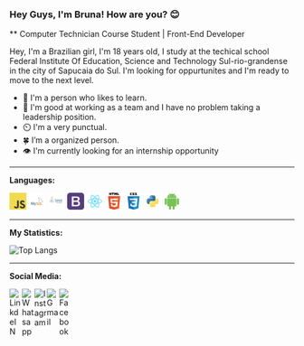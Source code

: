 <!-- About me -->
### Hey Guys, I'm Bruna! How are you? 😊

** Computer Technician Course Student | Front-End Developer 

Hey, I'm a Brazilian girl, I'm 18 years old, I study at the techical school Federal Institute Of Education, Science and Technology Sul-rio-grandense in the city of Sapucaia do Sul. I'm looking for oppurtunites and I'm ready to move to the next level.



- 📓 I'm a person who likes to learn.
- 🤝 I'm good at working as a team and I have no problem taking a leadership position.
- ⏲️ I'm a very punctual.
- 🍀 I’m a organized person.
- 👁️ I'm currently looking for an internship opportunity

-----------
<!-- Languages -->

**Languages:**

<code><img height="30" src="https://raw.githubusercontent.com/github/explore/80688e429a7d4ef2fca1e82350fe8e3517d3494d/topics/javascript/javascript.png"></code>
<code><img height="30" src="https://raw.githubusercontent.com/github/explore/80688e429a7d4ef2fca1e82350fe8e3517d3494d/topics/mysql/mysql.png"></code>
<code><img height="30" src="https://raw.githubusercontent.com/github/explore/80688e429a7d4ef2fca1e82350fe8e3517d3494d/topics/java/java.png"></code>
<code><img height="30" src="https://raw.githubusercontent.com/github/explore/80688e429a7d4ef2fca1e82350fe8e3517d3494d/topics/bootstrap/bootstrap.png"></code>
<code><img height="30" src="https://raw.githubusercontent.com/github/explore/80688e429a7d4ef2fca1e82350fe8e3517d3494d/topics/react/react.png"></code>
<code><img height="30" src="https://raw.githubusercontent.com/github/explore/80688e429a7d4ef2fca1e82350fe8e3517d3494d/topics/html/html.png"></code>
<code><img height="30" src="https://raw.githubusercontent.com/github/explore/80688e429a7d4ef2fca1e82350fe8e3517d3494d/topics/css/css.png"></code>
<code><img height="30" src="https://raw.githubusercontent.com/github/explore/80688e429a7d4ef2fca1e82350fe8e3517d3494d/topics/python/python.png"></code>
<code><img height="30" src="https://raw.githubusercontent.com/github/explore/80688e429a7d4ef2fca1e82350fe8e3517d3494d/topics/android/android.png"></code>

-----------
<!-- Statistics -->

**My Statistics:**

![Top Langs](https://github-readme-stats.vercel.app/api/top-langs/?username=eiBrunaSilva&layout=compact&theme=radical&langs_count=10)

-----------

<!-- Social Media -->

**Social Media:**

<a target="_blank" href="https://www.linkedin.com/in/bruna-nunes-silva/" />
  <img align="left" alt="LinkdeIN" width="22px" src="https://image.flaticon.com/icons/png/512/174/174857.png" />
</a>
<a target="_blank" href="https://api.whatsapp.com/send?phone=5551981380674">
  <img align="left" alt="Whatsapp" width="22px" src="https://logodownload.org/wp-content/uploads/2015/04/whatsapp-logo-1.png" />
</a>
<a target="_blank" href="https://www.instagram.com/eibrunasilvaa/">
  <img align="left" alt="Instagram" width="22px" src="https://upload.wikimedia.org/wikipedia/commons/thumb/a/a5/Instagram_icon.png/2048px-Instagram_icon.png" />
</a>
<a target="_blank" href="mailto:silvabruna.email@gmail.com">
  <img align="left" alt="Gmail" width="22px" src="https://image.flaticon.com/icons/png/512/281/281769.png" />
</a>
<a target="_blank" href="https://www.facebook.com/brunaSilva2304/">
  <img align="left" alt="Facebook" width="22px" src="http://fiqueisemcracha.com.br/wp-content/uploads/2016/11/meu-icone-do-facebook-c%C3%B3pia.png"/>
</a>






